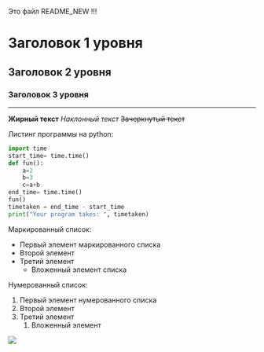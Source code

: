 Это файл README_NEW !!!

# Заголовок 1 уровня
## Заголовок 2 уровня
### Заголовок 3 уровня

---------

**Жирный текст**
*Наклонный текст*
~~Зачеркнутый текст~~

Листинг программы на python:
```python
import time
start_time= time.time()
def fun():
    a=2
    b=3
    c=a+b
end_time= time.time()
fun()
timetaken = end_time - start_time
print("Your program takes: ", timetaken)
```

Маркированный список:
+ Первый элемент маркированного списка
+ Второй элемент
+ Третий элемент
  + Вложенный элемент списка

Нумерованный список:
1. Первый элемент нумерованного списка
2. Второй элемент
3. Третий элемент
    1. Вложенный элемент



![](https://papik.pro/grafic/uploads/posts/2023-04/1681565600_papik-pro-p-logotip-oksimirona-vektor-16.jpg)

